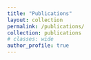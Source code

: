 ```yaml
---
title: "Publications"
layout: collection
permalink: /publications/
collection: publications
# classes: wide
author_profile: true
---
```

